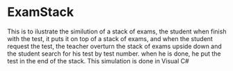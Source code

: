 # ExamStack
This is to ilustrate the similution of a stack of exams, the student when finish with the test, it puts it on top
of a stack of exams, and when the student request the test, the teacher overturn the stack of exams upside down and 
the student search for his test by test number. when he is done, he put the test in the end of the stack.
This simulation is done in Visual C#
